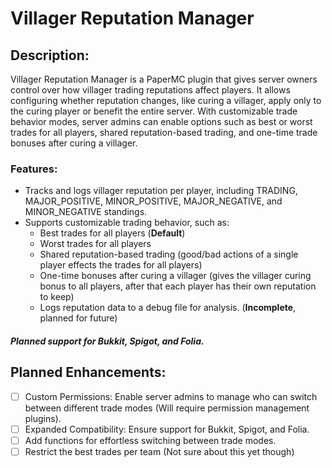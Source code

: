 # Villager Reputation Manager

## Description:

Villager Reputation Manager is a PaperMC plugin that gives server owners control over how villager trading reputations
affect players. It allows configuring whether reputation changes, like curing a villager, apply only to the curing
player or benefit the entire server. With customizable trade behavior modes, server admins can enable options such as
best or worst trades for all players, shared reputation-based trading, and one-time trade bonuses after curing a
villager.

### Features:

- Tracks and logs villager reputation per player, including TRADING, MAJOR_POSITIVE, MINOR_POSITIVE, MAJOR_NEGATIVE, and
  MINOR_NEGATIVE standings.
- Supports customizable trading behavior, such as:
    - Best trades for all players (**Default**)
    - Worst trades for all players
    - Shared reputation-based trading (good/bad actions of a single player effects the trades for all players)
    - One-time bonuses after curing a villager (gives the villager curing bonus to all players, after that each player
      has their own reputation to keep)
    - Logs reputation data to a debug file for analysis. (**Incomplete**, planned for future)

##### Planned support for Bukkit, Spigot, and Folia.

## Planned Enhancements:

- [ ] Custom Permissions: Enable server admins to manage who can switch between different trade modes (Will require
  permission management plugins).
- [ ] Expanded Compatibility: Ensure support for Bukkit, Spigot, and Folia.
- [ ] Add functions for effortless switching between trade modes.
- [ ] Restrict the best trades per team (Not sure about this yet though)